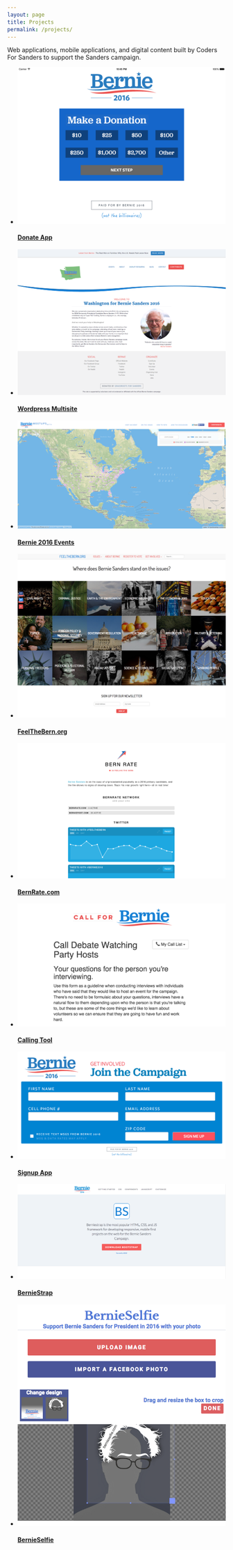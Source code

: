 ```yaml
---
layout: page
title: Projects
permalink: /projects/
---
```


<p>
  Web applications, mobile applications, and digital content built by Coders For Sanders to support the Sanders campaign.
</p>
<ul class="projects">
  <li>
    <a href="/projects/donate-app">
      <div class="img-wrapper">
        <img src="/img/donate-app.png" alt="Donate App" />
      </div>
      <h4>Donate App</h4>
    </a>
  </li>
  <li>
    <a href="/projects/wordpress-multisite">
      <div class="img-wrapper">
        <img src="/img/wordpress-multisite.png" alt="Wordpress Multisite" />
      </div>
      <h4>Wordpress Multisite</h4>
    </a>
  </li>
  <li>
    <a href="/projects/Bernie2016Events">
      <div class="img-wrapper">
        <img src="/img/event-map.png" alt="Bernie2016Events.org" />
      </div>
      <h4>Bernie 2016 Events</h4>
    </a>
  </li>
  <li>
    <a href="/projects/FeelTheBern">
      <div class="img-wrapper">
        <img src="/img/feelthebern.png" alt="FeelTheBern.org" />
      </div>
      <h4>FeelTheBern.org</h4>
    </a>
  </li>
  <li>
    <a href="/projects/BernRate">
      <div class="img-wrapper">
        <img src="/img/bernrate.png" alt="BernRate.com" />
      </div>
      <h4>BernRate.com</h4>
    </a>
  </li>
  <li>
    <a href="/projects/calling-tool">
      <div class="img-wrapper">
        <img src="/img/calling-tool.png" alt="Calling Tool" />
      </div>
      <h4>Calling Tool</h4>
    </a>
  </li>
  <li>
    <a href="/projects/signup-app">
      <div class="img-wrapper">
        <img src="/img/signup-app.png" alt="Signup App" />
      </div>
      <h4>Signup App</h4>
    </a>
  </li>
  <li>
    <a href="/projects/berniestrap">
      <div class="img-wrapper">
        <img src="/img/berniestrap.png" alt="BernieStrap" />
      </div>
      <h4>BernieStrap</h4>
    </a>
  </li>
  <li>
    <a href="/projects/bernie-selfie">
      <div class="img-wrapper">
        <img src="/img/bernie-selfie.png" alt="BernieSelfie" />
      </div>
      <h4>BernieSelfie</h4>
    </a>
  </li>
</ul>